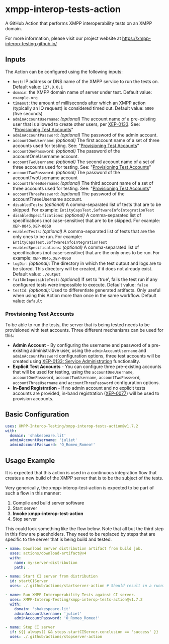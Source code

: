 # xmpp-interop-tests-action
A GitHub Action that performs XMPP interoperability tests on an XMPP domain.

For more information, please visit our project website at https://xmpp-interop-testing.github.io/

## Inputs
The Action can be configured using the following inputs:
- `host`: IP address or DNS name of the XMPP service to run the tests on. Default value: `127.0.0.1`
- `domain`: the XMPP domain name of server under test. Default value: `example.org`
- `timeout`: the amount of milliseconds after which an XMPP action (typically an IQ request) is considered timed out. Default value: `5000` (five seconds)
- `adminAccountUsername`: _(optional)_ The account name of a pre-existing user that is allowed to create other users, per [XEP-0133](https://xmpp.org/extensions/xep-0133.html). See: "[Provisioning Test Accounts](#provisioning-test-accounts)"
- `adminAccountPassword`: _(optional)_ The password of the admin account.
- `accountOneUsername`: _(optional)_ The first account name of a set of three accounts used for testing. See: "[Provisioning Test Accounts](#provisioning-test-accounts)"
- `accountOnePassword`: _(optional)_ The password of the accountOneUsername account.
- `accountTwoUsername`: _(optional)_ The second account name of a set of three accounts used for testing. See: "[Provisioning Test Accounts](#provisioning-test-accounts)"
- `accountTwoPassword`: _(optional)_ The password of the accountTwoUsername account
- `accountThreeUsername`: _(optional)_ The third account name of a set of three accounts used for testing. See: "[Provisioning Test Accounts](#provisioning-test-accounts)"
- `accountThreePassword`: _(optional)_ The password of the accountThreeUsername account.
- `disabledTests`: _(optional)_ A comma-separated list of tests that are to be skipped. For example: `EntityCapsTest,SoftwareInfoIntegrationTest`
- `disabledSpecifications`: _(optional)_ A comma-separated list of specifications (not case-sensitive) that are to be skipped. For example: `XEP-0045,XEP-0060`
- `enabledTests`: _(optional)_ A comma-separated list of tests that are the only ones to be run. For example: `EntityCapsTest,SoftwareInfoIntegrationTest`
- `enabledSpecifications`: _(optional)_ A comma-separated list of specifications (not case-sensitive) that are the only ones to be run. For example: `XEP-0045,XEP-0060`
- `logDir`: _(optional)_: The directory in which the test output and logs are to be stored. This directory will be created, if it does not already exist. Default value: `./output`
- `failOnImpossibleTest`: _(optional)_ If set to 'true', fails the test run if any configured tests were impossible to execute. Default value: `false`
- `testId`: _(optional)_: Used to differentiate generated artifacts. Only useful when using this Action more than once in the same workflow. Default value: `default`

### Provisioning Test Accounts

To be able to run the tests, the server that is being tested needs to be provisioned with test accounts. Three different mechanisms can be used for this:
- **Admin Account** - By configuring the username and password of a pre-existing administrative user, using the `adminAccountUsername` and `adminAccountPassword` configuration options, three test accounts will be created using [XEP-0133: Service Administration](https://xmpp.org/extensions/xep-0133.html) functionality.
- **Explicit Test Accounts** - You can configure three pre-existing accounts that will be used for testing, using the `accountOneUsername`, `accountOnePassword`, `accountTwoUsername`, `accountTwoPassword`, `accountThreeUsername` and `accountThreePassword` configuration options.
- **In-Band Registration** - If no admin account and no explicit tests accounts are provided, in-band registration ([XEP-0077](https://xmpp.org/extensions/xep-0077.html)) will be used to provision accounts.

## Basic Configuration
```yaml
uses: XMPP-Interop-Testing/xmpp-interop-tests-action@v1.7.2
with:
  domain: 'shakespeare.lit'
  adminAccountUsername: 'juliet'
  adminAccountPassword: 'O_Romeo_Romeo!'
```

## Usage Example
It is expected that this action is used in a continuous integration flow that creates a new build of the XMPP server
that is to be the subject of the tests.

Very generically, the xmpp-interop-test-action is expected to be part of such a flow in this manner:
1. Compile and build server software
2. Start server
3. **Invoke xmpp-interop-test-action**
4. Stop server

This could look something like the flow below. Note that all but the third step in this flow are placeholders. They need to be replaced by steps that are specific to the server that is being build and tested. 

```yaml
- name: Download Server distribution artifact from build job.
  uses: actions/download-artifact@v4
  with:
    name: my-server-distribution
    path: .

- name: Start CI server from distribution
  id: startCIServer
  uses: ./.github/actions/startserver-action # Should result in a running server.

- name: Run XMPP Interoperability Tests against CI server.
  uses: XMPP-Interop-Testing/xmpp-interop-tests-action@v1.7.2
  with:
    domain: 'shakespeare.lit'
    adminAccountUsername: 'juliet'
    adminAccountPassword: 'O_Romeo_Romeo!'

- name: Stop CI server
  if: ${{ always() && steps.startCIServer.conclusion == 'success' }}
  uses: ./.github/actions/stopserver-action
```
